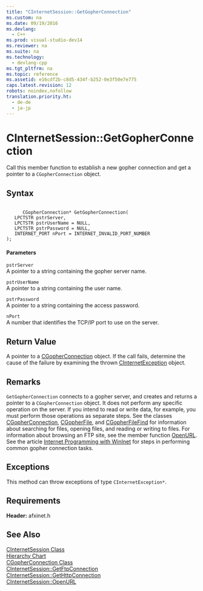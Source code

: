 ```yaml
---
title: "CInternetSession::GetGopherConnection"
ms.custom: na
ms.date: 09/19/2016
ms.devlang: 
  - C++
ms.prod: visual-studio-dev14
ms.reviewer: na
ms.suite: na
ms.technology: 
  - devlang-cpp
ms.tgt_pltfrm: na
ms.topic: reference
ms.assetid: e16cdf2b-c8d5-434f-b252-0e3f50e7e775
caps.latest.revision: 12
robots: noindex,nofollow
translation.priority.ht: 
  - de-de
  - ja-jp
---
```

# CInternetSession::GetGopherConnection
Call this member function to establish a new gopher connection and get a pointer to a `CGopherConnection` object.  
  
## Syntax  
  
```  
  
      CGopherConnection* GetGopherConnection(  
   LPCTSTR pstrServer,  
   LPCTSTR pstrUserName = NULL,  
   LPCTSTR pstrPassword = NULL,  
   INTERNET_PORT nPort = INTERNET_INVALID_PORT_NUMBER   
);  
```  
  
#### Parameters  
 `pstrServer`  
 A pointer to a string containing the gopher server name.  
  
 `pstrUserName`  
 A pointer to a string containing the user name.  
  
 `pstrPassword`  
 A pointer to a string containing the access password.  
  
 `nPort`  
 A number that identifies the TCP/IP port to use on the server.  
  
## Return Value  
 A pointer to a [CGopherConnection](../vs140/CGopherConnection-Class.md) object. If the call fails, determine the cause of the failure by examining the thrown [CInternetException](../vs140/CInternetException-Class.md) object.  
  
## Remarks  
 `GetGopherConnection` connects to a gopher server, and creates and returns a pointer to a `CGopherConnection` object. It does not perform any specific operation on the server. If you intend to read or write data, for example, you must perform those operations as separate steps. See the classes [CGopherConnection](../vs140/CGopherConnection-Class.md), [CGopherFile](../vs140/CGopherFile-Class.md), and [CGopherFileFind](../vs140/CGopherFileFind-Class.md) for information about searching for files, opening files, and reading or writing to files. For information about browsing an FTP site, see the member function [OpenURL](../vs140/CInternetSession--OpenURL.md). See the article [Internet Programming with WinInet](../vs140/Win32-Internet-Extensions--WinInet-.md) for steps in performing common gopher connection tasks.  
  
## Exceptions  
 This method can throw exceptions of type `CInternetException*`.  
  
## Requirements  
 **Header:** afxinet.h  
  
## See Also  
 [CInternetSession Class](../vs140/CInternetSession-Class.md)   
 [Hierarchy Chart](../vs140/Hierarchy-Chart.md)   
 [CGopherConnection Class](../vs140/CGopherConnection-Class.md)   
 [CInternetSession::GetFtpConnection](../vs140/CInternetSession--GetFtpConnection.md)   
 [CInternetSession::GetHttpConnection](../vs140/CInternetSession--GetHttpConnection.md)   
 [CInternetSession::OpenURL](../vs140/CInternetSession--OpenURL.md)